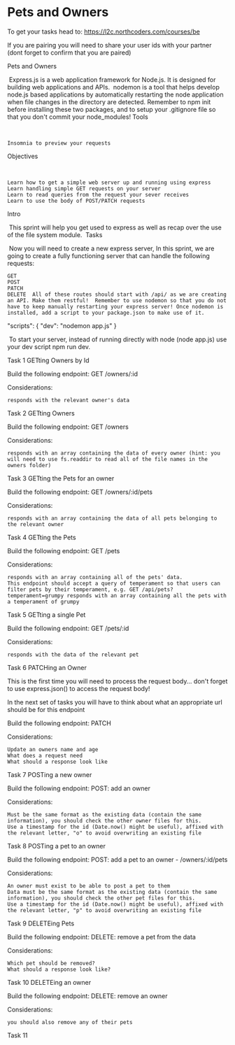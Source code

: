 # Pets and Owners

To get your tasks head to: 
https://l2c.northcoders.com/courses/be

If you are pairing you will need to share your user ids with your partner (dont forget to confirm that you are paired)



Pets and Owners

​ Express.js is a web application framework for Node.js. It is designed for building web applications and APIs. ​ nodemon is a tool that helps develop node.js based applications by automatically restarting the node application when file changes in the directory are detected. ​ Remember to npm init before installing these two packages, and to setup your .gitignore file so that you don't commit your node_modules! ​
Tools

​

    Insomnia to preview your requests ​

Objectives

​

    Learn how to get a simple web server up and running using express
    Learn handling simple GET requests on your server
    Learn to read queries from the request your sever receives
    Learn to use the body of POST/PATCH requests ​

Intro

​ This sprint will help you get used to express as well as recap over the use of the file system module. ​
Tasks

​ Now you will need to create a new express server, In this sprint, we are going to create a fully functioning server that can handle the following requests: ​

    GET
    POST
    PATCH
    DELETE ​ All of these routes should start with /api/ as we are creating an API. Make them restful! ​ Remember to use nodemon so that you do not have to keep manually restarting your express server! Once nodemon is installed, add a script to your package.json to make use of it. ​

"scripts": {
   "dev": "nodemon app.js"
}

​ To start your server, instead of running directly with node (node app.js) use your dev script npm run dev. ​



Task 1
GETting Owners by Id

Build the following endpoint:
GET /owners/:id

Considerations:

    responds with the relevant owner's data



Task 2
GETting Owners

Build the following endpoint:
GET /owners

Considerations:

    responds with an array containing the data of every owner (hint: you will need to use fs.readdir to read all of the file names in the owners folder)



Task 3
GETting the Pets for an owner

Build the following endpoint:
GET /owners/:id/pets

Considerations:

    responds with an array containing the data of all pets belonging to the relevant owner



Task 4
GETting the Pets

Build the following endpoint:
GET /pets

Considerations:

    responds with an array containing all of the pets' data.
    This endpoint should accept a query of temperament so that users can filter pets by their temperament, e.g. GET /api/pets?temperament=grumpy responds with an array containing all the pets with a temperament of grumpy



Task 5
GETting a single Pet

Build the following endpoint:
GET /pets/:id

Considerations:

    responds with the data of the relevant pet



Task 6
PATCHing an Owner

This is the first time you will need to process the request body... don't forget to use express.json() to access the request body!

In the next set of tasks you will have to think about what an appropriate url should be for this endpoint

Build the following endpoint:
PATCH

Considerations:​

    Update an owners name and age
    What does a request need
    What should a response look like



Task 7
POSTing a new owner

Build the following endpoint:
POST: add an owner

Considerations:

    Must be the same format as the existing data (contain the same information), you should check the other owner files for this.
    Use a timestamp for the id (Date.now() might be useful), affixed with the relevant letter, "o" to avoid overwriting an existing file



Task 8
POSTing a pet to an owner

Build the following endpoint:
POST: add a pet to an owner - /owners/:id/pets

Considerations:

    An owner must exist to be able to post a pet to them
    Data must be the same format as the existing data (contain the same information), you should check the other pet files for this.
    Use a timestamp for the id (Date.now() might be useful), affixed with the relevant letter, "p" to avoid overwriting an existing file



Task 9
DELETEing Pets

Build the following endpoint:
DELETE: remove a pet from the data

Considerations:

    Which pet should be removed?
    What should a response look like?



Task 10
DELETEing an owner

Build the following endpoint:
DELETE: remove an owner

Considerations:

    you should also remove any of their pets



Task 11

